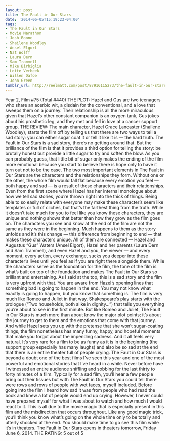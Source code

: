 ```yaml
---
layout: post
title: The Fault in Our Stars
date: '2014-06-05T15:19:23-04:00'
tags:
- The Fault in Our Stars
- Movie Marathon
- Josh Boone
- Shailene Woodley
- Ansel Elgort
- Nat Wolff
- Laura Dern
- Sam Trammell
- Mike Birbiglia
- Lotte Verbeek
- Willen Dafoe
- John Green
tumblr_url: http://reelmatt.com/post/87916115273/the-fault-in-our-stars
---
```



Year 2, Film #75 (Total #440)
THE PLOT: Hazel and Gus are two teenagers who share an acerbic wit, a disdain for the conventional, and a love that sweeps them on a journey. Their relationship is all the more miraculous given that Hazel’s other constant companion is an oxygen tank, Gus jokes about his prosthetic leg, and they met and fell in love at a cancer support group.
THE REVIEW: The main character, Hazel Grace Lancaster (Shailene Woodley), starts the film off by telling us that there are two ways to tell a sad story: you can either sugar coat it or tell it like it is — the hard truth. The Fault in Our Stars is a sad story, there’s no getting around that. But the brilliance of the film is that it provides a third option for telling the story: be brutally honest but provide a little sugar to try and soften the blow. As you can probably guess, that little bit of sugar only makes the ending of the film more emotional because you start to believe there is hope only to have it turn out not to be the case.
The two most important elements in The Fault in Our Stars are the characters and the relationships they form. Without one or the other, the whole film would fall flat because every emotion you feel — both happy and sad — is a result of these characters and their relationships. Even from the first scene where Hazel has her internal monologue about how we tell sad stories, you’re thrown right into the thick of things. Being able to so easily relate with everyone may make these character’s seem like templates or full of clichés, but that’s the farthest thing from the truth. While it doesn’t take much for you to feel like you know these characters, they are unique and nothing shows that better than how they grow as the film goes on. The characters you see and know at the end of the film are not the same as they were in the beginning. Much happens to them as the story unfolds and it’s this change — this difference from beginning to end — that makes these characters unique. All of them are connected — Hazel and Augustus “Gus” Waters (Ansel Elgort), Hazel and her parents (Laura Dern and Sam Trammell), and even Hazel and you, the viewer — and every moment, every action, every exchange, sucks you deeper into these character’s lives until you feel as if you are right there alongside them.
While the characters serve as the foundation for the film, the tone of the film is what’s built on top of the foundation and makes The Fault in Our Stars so brilliant and entertaining. As I said at the top, this is a sad story and the film is very upfront with that. You are aware from Hazel’s opening lines that something bad is going to happen in the end. You may not know what exactly is going to happen, but you know that something is. The film is very much like Romeo and Juliet in that way. Shakespeare’s play starts with the prologue (“Two households, both alike in dignity…”) that tells you everything you’re about to see in the first minute. But like Romeo and Juliet, The Fault in Our Stars is much more than about know the major plot points; it’s about the journey to get to them and the emotions that come with that journey. And while Hazel sets you up with the pretense that she won’t sugar-coating things, the film nonetheless has many funny, happy, and hopeful moments that make you forgot about the impending sadness. And it all feels very natural. It’s very rare for a film to be as funny as it is in the beginning (the support group especially has many laughs) and also be so sad at the end that there is an entire theater full of people crying.
The Fault in Our Stars is beyond a doubt one of the best films I’ve seen this year and one of the most powerful and emotional stories that I’ve heard in a while. Never before have I witnessed an entire audience sniffling and sobbing for the last thirty to forty minutes of a film. Typically for a sad film, you’ll hear a few people bring out their tissues but with The Fault in Our Stars you could tell there were rows and rows of people with wet faces, myself included. Before going into the film I heard how sad it was from people who had read the book and knew a lot of people would end up crying. However, I never could have prepared myself for what I was about to watch and how much I would react to it. This is all due to the movie magic that is especially present in this film and the misdirection that occurs throughout. Like any good magic trick, you’ll think you know what’s going on the whole time only to be totally and utterly shocked at the end. You should make time to go see this film while it’s in theaters.
The Fault in Our Stars opens in theaters tomorrow, Friday June 6, 2014.
THE RATING: 5 out of 5
